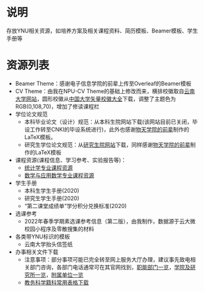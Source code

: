 # 说明

存放YNU相关资源，如培养方案及相关课程资料、简历模板、Beamer模板、学生手册等

# 资源列表

- Beamer Theme：感谢电子信息学院的前辈上传至Overleaf的Beamer模板
- CV Theme：由我在NPU-CV Theme的基础上修改而来，横排校徽取自[云南大学网站](https://www.ynu.edu.cn/)，圆形校徽从[中国大学矢量校徽大全](https://www.urongda.com/)下载，调整了主题色为RGB(0,108,70)，增加了修读课程栏
- 学位论文规范
    - 本科毕业论文（设计）规范：从本科生院网站下载(该网站目前已关闭，毕设工作转至CNKI的毕设系统进行)，此外也感谢[物天学院的前辈](https://github.com/Astro-Lee)制作的LaTeX模板。
    - 研究生学位论文规范：从[研究生院网站](http://www.grs.ynu.edu.cn/info/1037/1540.htm)下载，同样感谢[物天学院的前辈](https://github.com/Astro-Lee)制作的LaTeX模板
- 课程资源(课程信息、学习参考、实验报告等)：
    - [统计学专业课程资源](./统计学专业课程资源)
    - [数学与应用数学专业课程资源](./数学与应用数学课程资源)
- 学生手册
    - 本科生学生手册(2020)
    - 研究生学生手册(2020)
    - “第二课堂成绩单”学分积分兑换标准(2020)
- 选课参考
    - 2022年春季学期素选课参考信息（第二版），由我制作，数据源于云大微校园小程序及零散搜集的材料
- 各类带YNU标识的模板
    - 云南大学抬头信签纸
- 办事相关文件下载
    - 注意事项：部分事项可能已完全转至网上服务大厅办理，建议事先致电相关部门咨询，各部门电话通常可在其官网找到，[职能部门一览](https://www.ynu.edu.cn/jgsz/znbm.htm)，[学院及研究所一览](https://www.ynu.edu.cn/jgsz/jxkydw.htm)，[附属单位一览](https://www.ynu.edu.cn/jgsz/zsfsdw.htm)
    - [教务科学籍科常用表格下载](https://www.jwc.ynu.edu.cn/info/1007/2614.htm)
